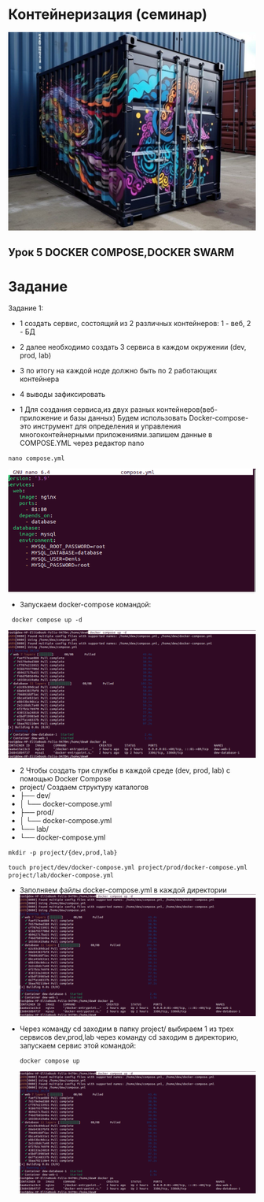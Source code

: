 # Контейнеризация (семинар)
![picture for containerization](https://github.com/DRain777/Containerization/blob/algoritm/source/super_conteiner.jpeg)

## Урок 5 DOCKER COMPOSE,DOCKER SWARM

# Задание 
Задание 1:
* 1 создать сервис, состоящий из 2 различных контейнеров: 1 - веб, 2 - БД
* 2 далее необходимо создать 3 сервиса в каждом окружении (dev, prod, lab)
* 3 по итогу на каждой ноде должно быть по 2 работающих контейнера
* 4 выводы зафиксировать

* 1 Для создания сервиса,из двух разных контейнеров(веб-приложение и базы данных)
   Будем использовать Docker-compose- это инструмент для определения и управления
   многоконтейнерными приложениями.запишем данные в COMPOSE.YML через редактор nano  
```
nano compose.yml
```
![picture for containerization](https://github.com/DRain777/Containerization/blob/algoritm/source/1nano_compose.png)

* Запускаем docker-compose командой: 
```
 docker compose up -d
```
![picture for containerization](https://github.com/DRain777/Containerization/blob/algoritm/source/2docker_ps.png)



* 2 Чтобы создать три службы в каждой среде (dev, prod, lab) с помощью Docker Compose
* project/ Создаем структуру каталогов   
* ├── dev/
* │    └── docker-compose.yml
* ├── prod/
* │    └── docker-compose.yml
* └── lab/
*    └── docker-compose.yml

```
mkdir -p project/{dev,prod,lab}
```
```
touch project/dev/docker-compose.yml project/prod/docker-compose.yml project/lab/docker-compose.yml
```
* Заполняем  файлы docker-compose.yml в каждой директории 
![picture for containerization](https://github.com/DRain777/Containerization/blob/algoritm/source/2docker_ps.png)

* Через команду cd заходим в папку project/ выбираем 1 из трех сервисов dev,prod,lab 
   через команду cd заходим в директорию, запускаем сервис этой командой:
   ```
   docker compose up 
   ``` 
   ![picture for containerization](https://github.com/DRain777/Containerization/blob/algoritm/source/2docker_ps.png)



